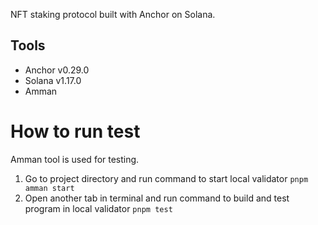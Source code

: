 NFT staking protocol built with Anchor on Solana.

## Tools

- Anchor v0.29.0
- Solana v1.17.0
- Amman

# How to run test

Amman tool is used for testing.

1. Go to project directory and run command to start local validator
   `pnpm amman start`
2. Open another tab in terminal and run command to build and test program in local validator
   `pnpm test`
